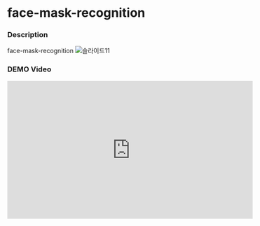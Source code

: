 # face-mask-recognition
### Description
face-mask-recognition
![슬라이드11](https://user-images.githubusercontent.com/60137997/107308512-1d288700-6acc-11eb-991d-78590f17af6d.JPG)

### DEMO Video
<iframe width="560" height="315" src="https://www.youtube.com/embed/ReihSrUHZ90" frameborder="0" allow="accelerometer; autoplay; clipboard-write; encrypted-media; gyroscope; picture-in-picture" allowfullscreen></iframe>
